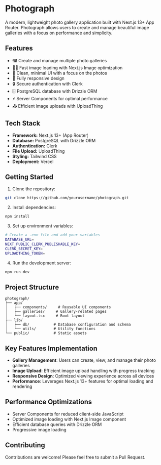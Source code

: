 # Photograph

A modern, lightweight photo gallery application built with Next.js 13+ App Router. Photograph allows users to create and manage beautiful image galleries with a focus on performance and simplicity.

## Features

- 🖼️ Create and manage multiple photo galleries
- 🏃‍♂️ Fast image loading with Next.js Image optimization
- 🎨 Clean, minimal UI with a focus on the photos
- 📱 Fully responsive design
- 🔒 Secure authentication with Clerk
- 🗄️ PostgreSQL database with Drizzle ORM
- ⚡ Server Components for optimal performance
- 📤 Efficient image uploads with UploadThing

## Tech Stack

- **Framework:** Next.js 13+ (App Router)
- **Database:** PostgreSQL with Drizzle ORM
- **Authentication:** Clerk
- **File Upload:** UploadThing
- **Styling:** Tailwind CSS
- **Deployment:** Vercel

## Getting Started

1. Clone the repository:
```bash
git clone https://github.com/yourusername/photograph.git
```

2. Install dependencies:
```bash
npm install
```

3. Set up environment variables:
```bash
# Create a .env file and add your variables
DATABASE_URL=
NEXT_PUBLIC_CLERK_PUBLISHABLE_KEY=
CLERK_SECRET_KEY=
UPLOADTHING_TOKEN=
```

4. Run the development server:
```bash
npm run dev
```

## Project Structure

```
photograph/
├── app/
│   ├── components/     # Reusable UI components
│   ├── galleries/     # Gallery-related pages
│   └── layout.tsx     # Root layout
├── lib/
│   ├── db/           # Database configuration and schema
│   └── utils/        # Utility functions
└── public/           # Static assets
```

## Key Features Implementation

- **Gallery Management**: Users can create, view, and manage their photo galleries
- **Image Upload**: Efficient image upload handling with progress tracking
- **Responsive Design**: Optimized viewing experience across all devices
- **Performance**: Leverages Next.js 13+ features for optimal loading and rendering

## Performance Optimizations

- Server Components for reduced client-side JavaScript
- Optimized image loading with Next.js Image component
- Efficient database queries with Drizzle ORM
- Progressive image loading

## Contributing

Contributions are welcome! Please feel free to submit a Pull Request.
